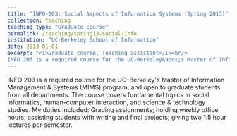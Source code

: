 ```yaml
---
title: "INFO-203: Social Aspects of Information Systems (Spring 2013)"
collection: teaching
teaching_type: "Graduate course"
permalink: /teaching/spring13-social-info
institution: "UC-Berkeley School of Information"
date: 2013-01-01
excerpt: "<i>Graduate course, Teaching assistant</i><br/>
INFO 203 is a required course for the UC-Berkeley&apos;s Master of Information Management &amp; Systems (MIMS) program, and open to graduate students from all departments."
---
```


INFO 203 is a required course for the UC-Berkeley&apos;s Master of Information Management &amp; Systems (MIMS) program, and open to graduate students from all departments. The course covers fundamental topics in social informatics, human-computer interaction, and science &amp; technology studies. My duties included: Grading assignments; holding weekly office hours; assisting students with writing and final projects; giving two 1.5 hour lectures per semester. 
